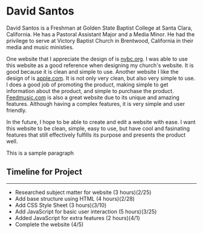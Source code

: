 # David Santos
David Santos is a Freshman at Golden State Baptist College at Santa Clara, California. He has a Pastoral Assistant Major and a Media Minor. He had the privilege to serve at Victory Baptist Church in Brentwood, California in their media and music ministies. 

One website that I appreciate the design of is [nvbc.org](https://www.nvbc.org). I was able to use this website as a good reference when designing my church's website. It is good because it is clean and simple to use. Another website I like the design of is [apple.com](https://www.apple.com). It is not only very clean, but also very simple to use. I does a good job of promoting the product, making simple to get information about the product, and simple to purchase the product. [Feedmusic.com](//www.feedmusic.com) is also a great website due to its unique and amazing features. Although having a complex features, it is very simple and user friendly. 

In the future, I hope to be able to create and edit a website with ease. I want this website to be clean, simple, easy to use, but have cool and fasinating features that still effectively fulfills its purpose and presents the product well.

This is a sample paragraph

## Timeline for Project
-------------------------------------------------------------------------
- Researched subject matter for website (3 hours)(2/25)
- Add base structure using HTML (4 hours)(2/28)
- Add CSS Style Sheet (3 hours)(3/10)
- Add JavaScript for basic user interaction (5 hours)(3/25)
- Added JavaScript for extra features (2 hours)(4/1)
- Complete the website (4/5)